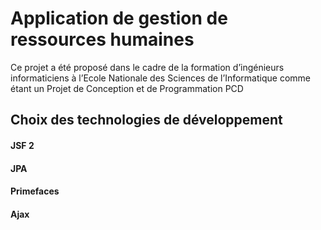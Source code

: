 # Application de gestion de ressources humaines
Ce projet a été proposé dans le cadre de la formation d’ingénieurs informaticiens à l’Ecole Nationale des Sciences de l’Informatique comme étant un Projet de Conception et de Programmation PCD
<h2>Choix des technologies de développement</h2>
<h4>JSF 2</h4>
<h4>JPA</h4>
<h4>Primefaces</h4>
<h4>Ajax</h4>

